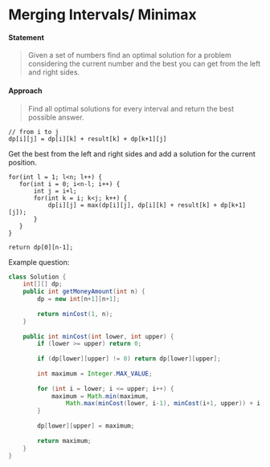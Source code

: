 # Merging Intervals/ Minimax

#### Statement

> Given a set of numbers find an optimal solution for a problem considering the current number and the best you can get from the left and right sides.

#### Approach

> Find all optimal solutions for every interval and return the best possible answer.

```text
// from i to j
dp[i][j] = dp[i][k] + result[k] + dp[k+1][j]
```

Get the best from the left and right sides and add a solution for the current position.

```text
for(int l = 1; l<n; l++) {
   for(int i = 0; i<n-l; i++) {
       int j = i+l;
       for(int k = i; k<j; k++) {
           dp[i][j] = max(dp[i][j], dp[i][k] + result[k] + dp[k+1][j]);
       }
   }
}

return dp[0][n-1];
```

Example question:



```java
class Solution {
    int[][] dp;
    public int getMoneyAmount(int n) {
        dp = new int[n+1][n+1];
        
        return minCost(1, n);
    }
    
    public int minCost(int lower, int upper) {
        if (lower >= upper) return 0;
        
        if (dp[lower][upper] != 0) return dp[lower][upper];
        
        int maximum = Integer.MAX_VALUE;
        
        for (int i = lower; i <= upper; i++) {
            maximum = Math.min(maximum,
                Math.max(minCost(lower, i-1), minCost(i+1, upper)) + i);
        }
        
        dp[lower][upper] = maximum;
        
        return maximum;
    }
}
```


